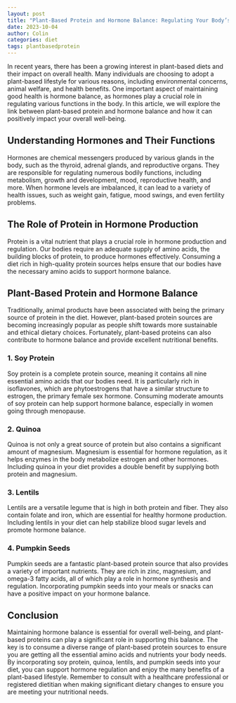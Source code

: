 ```yaml
---
layout: post
title: "Plant-Based Protein and Hormone Balance: Regulating Your Body’s Functions"
date: 2023-10-04
author: Colin
categories: diet
tags: plantbasedprotein
---
```


In recent years, there has been a growing interest in plant-based diets and their impact on overall health. Many individuals are choosing to adopt a plant-based lifestyle for various reasons, including environmental concerns, animal welfare, and health benefits. One important aspect of maintaining good health is hormone balance, as hormones play a crucial role in regulating various functions in the body. In this article, we will explore the link between plant-based protein and hormone balance and how it can positively impact your overall well-being.

## Understanding Hormones and Their Functions

Hormones are chemical messengers produced by various glands in the body, such as the thyroid, adrenal glands, and reproductive organs. They are responsible for regulating numerous bodily functions, including metabolism, growth and development, mood, reproductive health, and more. When hormone levels are imbalanced, it can lead to a variety of health issues, such as weight gain, fatigue, mood swings, and even fertility problems.

## The Role of Protein in Hormone Production

Protein is a vital nutrient that plays a crucial role in hormone production and regulation. Our bodies require an adequate supply of amino acids, the building blocks of protein, to produce hormones effectively. Consuming a diet rich in high-quality protein sources helps ensure that our bodies have the necessary amino acids to support hormone balance.

## Plant-Based Protein and Hormone Balance

Traditionally, animal products have been associated with being the primary source of protein in the diet. However, plant-based protein sources are becoming increasingly popular as people shift towards more sustainable and ethical dietary choices. Fortunately, plant-based proteins can also contribute to hormone balance and provide excellent nutritional benefits.

### 1. Soy Protein

Soy protein is a complete protein source, meaning it contains all nine essential amino acids that our bodies need. It is particularly rich in isoflavones, which are phytoestrogens that have a similar structure to estrogen, the primary female sex hormone. Consuming moderate amounts of soy protein can help support hormone balance, especially in women going through menopause.

### 2. Quinoa

Quinoa is not only a great source of protein but also contains a significant amount of magnesium. Magnesium is essential for hormone regulation, as it helps enzymes in the body metabolize estrogen and other hormones. Including quinoa in your diet provides a double benefit by supplying both protein and magnesium.

### 3. Lentils

Lentils are a versatile legume that is high in both protein and fiber. They also contain folate and iron, which are essential for healthy hormone production. Including lentils in your diet can help stabilize blood sugar levels and promote hormone balance.

### 4. Pumpkin Seeds

Pumpkin seeds are a fantastic plant-based protein source that also provides a variety of important nutrients. They are rich in zinc, magnesium, and omega-3 fatty acids, all of which play a role in hormone synthesis and regulation. Incorporating pumpkin seeds into your meals or snacks can have a positive impact on your hormone balance.

## Conclusion

Maintaining hormone balance is essential for overall well-being, and plant-based proteins can play a significant role in supporting this balance. The key is to consume a diverse range of plant-based protein sources to ensure you are getting all the essential amino acids and nutrients your body needs. By incorporating soy protein, quinoa, lentils, and pumpkin seeds into your diet, you can support hormone regulation and enjoy the many benefits of a plant-based lifestyle. Remember to consult with a healthcare professional or registered dietitian when making significant dietary changes to ensure you are meeting your nutritional needs.